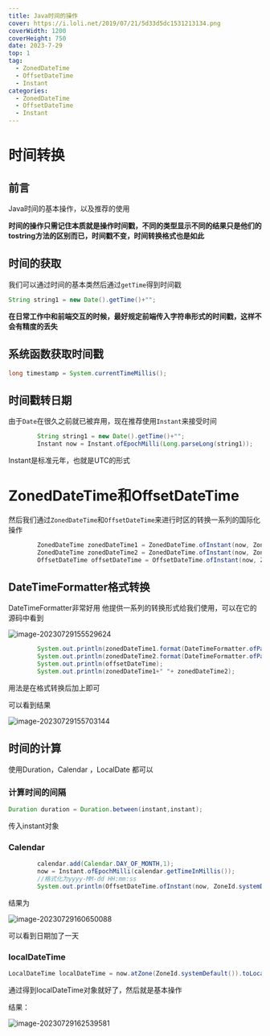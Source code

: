 ```yaml
---
title: Java时间的操作
cover: https://i.loli.net/2019/07/21/5d33d5dc1531213134.png
coverWidth: 1200
coverHeight: 750
date: 2023-7-29
top: 1
tag:
  -	ZonedDateTime
  - OffsetDateTime
  - Instant
categories: 
  -	ZonedDateTime
  - OffsetDateTime
  - Instant
---
```




# 时间转换

## 前言

Java时间的基本操作，以及推荐的使用

**时间的操作只需记住本质就是操作时间戳，不同的类型显示不同的结果只是他们的tostring方法的区别而已，时间戳不变，时间转换格式也是如此**

## 时间的获取

我们可以通过时间的基本类然后通过`getTime`得到时间戳

```java
String string1 = new Date().getTime()+"";
```

**在日常工作中和前端交互的时候，最好规定前端传入字符串形式的时间戳，这样不会有精度的丢失**

## 系统函数获取时间戳

```java
long timestamp = System.currentTimeMillis();
```



## 时间戳转日期

由于`Date`在很久之前就已被弃用，现在推荐使用`Instant`来接受时间

```java
		String string1 = new Date().getTime()+"";
        Instant now = Instant.ofEpochMilli(Long.parseLong(string1));
```

Instant是标准元年，也就是UTC的形式

# ZonedDateTime和OffsetDateTime

然后我们通过`ZonedDateTime`和`OffsetDateTime`来进行时区的转换一系列的国际化操作

```java
        ZonedDateTime zonedDateTime1 = ZonedDateTime.ofInstant(now, ZoneId.of("America/New_York"));
        ZonedDateTime zonedDateTime2 = ZonedDateTime.ofInstant(now, ZoneId.systemDefault());
        OffsetDateTime offsetDateTime = OffsetDateTime.ofInstant(now, ZoneId.systemDefault());
```



## DateTimeFormatter格式转换

DateTimeFormatter非常好用
他提供一系列的转换形式给我们使用，可以在它的源码中看到

![image-20230729155529624](images/java-util-images/image-20230729155529624.png)

```java
        System.out.println(zonedDateTime1.format(DateTimeFormatter.ofPattern("yyyy-MM-dd HH:mm:ssW")));
        System.out.println(zonedDateTime2.format(DateTimeFormatter.ofPattern("yy-MM-dd HH:mm:ssE")));
        System.out.println(offsetDateTime);
        System.out.println(zonedDateTime1+" "+ zonedDateTime2);
```

用法是在格式转换后加上即可

可以看到结果

![image-20230729155703144](images/java-util-images/image-20230729155703144.png)

## 时间的计算

使用Duration，Calendar ，LocalDate 都可以

### 计算时间的间隔

```java
Duration duration = Duration.between(instant,instant);
```

传入instant对象

### Calendar

```java
		calendar.add(Calendar.DAY_OF_MONTH,1);
        now = Instant.ofEpochMilli(calendar.getTimeInMillis());
        //格式化为yyyy-MM-dd HH:mm:ss
        System.out.println(OffsetDateTime.ofInstant(now, ZoneId.systemDefault()).format(DateTimeFormatter.ofPattern("yyyy-MM-dd HH:mm:ss")));
```

结果为

![image-20230729160650088](images/java-util-images/image-20230729160650088.png)

可以看到日期加了一天

### localDateTime

```java
LocalDateTime localDateTime = now.atZone(ZoneId.systemDefault()).toLocalDateTime().plusDays(1);
```

通过得到localDateTime对象就好了，然后就是基本操作

结果：

![image-20230729162539581](images/java-util-images/image-20230729162539581.png)